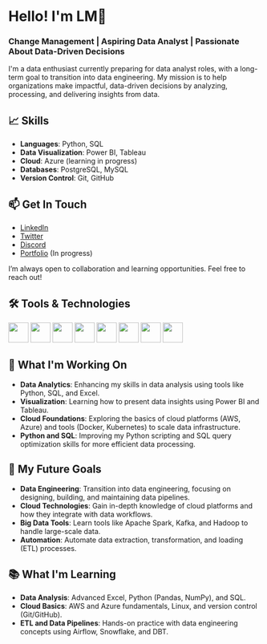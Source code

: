 # Hello! I'm LM👋

### Change Management | Aspiring Data Analyst | Passionate About Data-Driven Decisions

I'm a data enthusiast currently preparing for data analyst roles, with a long-term goal to transition into data engineering. My mission is to help organizations make impactful, data-driven decisions by analyzing, processing, and delivering insights from data.

## 📈 Skills

- **Languages**: Python, SQL
- **Data Visualization**: Power BI, Tableau
- **Cloud**: Azure (learning in progress)
- **Databases**: PostgreSQL, MySQL
- **Version Control**: Git, GitHub

## 📫 Get In Touch

- [LinkedIn](https://linkedin.com/in/lmahial)
- [Twitter](https://x.com/ML_0510/)
- [Discord](.d_coy)
- [Portfolio]() (In progress)

I’m always open to collaboration and learning opportunities. Feel free to reach out!

## 🛠️ Tools & Technologies
<div align="left">
<img src="https://cdn.jsdelivr.net/gh/devicons/devicon/icons/python/python-original.svg" width="40" height="40"/> 
<img src="https://cdn.jsdelivr.net/gh/devicons/devicon/icons/mysql/mysql-original.svg" width="40" height="40"/> 
<img src="https://cdn.jsdelivr.net/gh/devicons/devicon/icons/docker/docker-original.svg" width="40" height="40"/> 
<img src="https://cdn.jsdelivr.net/gh/devicons/devicon/icons/linux/linux-original.svg" width="40" height="40"/>
<img src="https://cdn.jsdelivr.net/gh/devicons/devicon/icons/azure/azure-original.svg" width="40" height="40"/>

<!-- Excel, Power BI, and Tableau do not have icons on DevIcons, so we will use other sources -->

<img src="https://img.icons8.com/color/48/000000/microsoft-excel-2019--v1.png" width="40" height="40"/> 
<img src="https://img.icons8.com/color/48/000000/power-bi.png" width="40" height="40"/> 
<img src="https://img.icons8.com/color/48/000000/tableau-software.png" width="40" height="40"/> 
</div>

## 🔭 What I'm Working On

- **Data Analytics**: Enhancing my skills in data analysis using tools like Python, SQL, and Excel.
- **Visualization**: Learning how to present data insights using Power BI and Tableau.
- **Cloud Foundations**: Exploring the basics of cloud platforms (AWS, Azure) and tools (Docker, Kubernetes) to scale data infrastructure.
- **Python and SQL**: Improving my Python scripting and SQL query optimization skills for more efficient data processing.

## 🚀 My Future Goals

- **Data Engineering**: Transition into data engineering, focusing on designing, building, and maintaining data pipelines.
- **Cloud Technologies**: Gain in-depth knowledge of cloud platforms and how they integrate with data workflows.
- **Big Data Tools**: Learn tools like Apache Spark, Kafka, and Hadoop to handle large-scale data.
- **Automation**: Automate data extraction, transformation, and loading (ETL) processes.

## 📚 What I'm Learning

- **Data Analysis**: Advanced Excel, Python (Pandas, NumPy), and SQL.
- **Cloud Basics**: AWS and Azure fundamentals, Linux, and version control (Git/GitHub).
- **ETL and Data Pipelines**: Hands-on practice with data engineering concepts using Airflow, Snowflake, and DBT.

###
